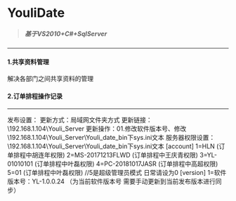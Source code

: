 # YouliDate
> ##### 基于VS2010+C#+SqlServer
---

#### 1.共享资料管理

解决各部门之间共享资料的管理

#### 2.订单排程操作记录

----------------------------------------------------------------------------------------------------------------------------------
发布设置：
更新方式：局域网文件夹方式
更新链接：\\192.168.1.104\Youli_Server
更新操作：01.修改软件版本号、修改\\192.168.1.104\Youli_Server\Youli_date_bin下sys.ini文本
服务器权限设置：\\192.168.1.104\Youli_Server\Youli_date_bin下sys.ini文本
[account]
1=HLN                     (订单排程中胡连年权限)
2=MS-20171213FLWD         (订单排程中王庆青权限)
3=YL-01010101             (订单排程中叶磊权限)
4=PC-20181017JASR         (订单排程中高超权限)
5=01                      (订单排程中叶磊权限)
//5是超级管理员模式 日常请设为0
[version]
1=软件版本号：YL-1.0.0.24  （为当前软件版本号 需要手动更新到当前发布版本进行同步）
